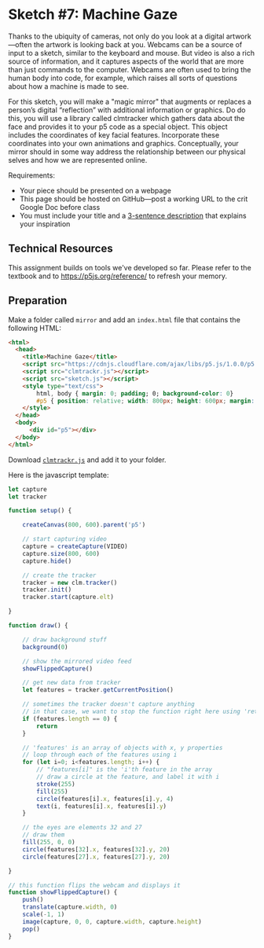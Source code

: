 # Sketch #7: Machine Gaze

Thanks to the ubiquity of cameras, not only do you look at a digital artwork—often the artwork is looking back at you. Webcams can be a source of input to a sketch, similar to the keyboard and mouse. But video is also a rich source of information, and it captures aspects of the world that are more than just commands to the computer. Webcams are often used to bring the human body into code, for example, which raises all sorts of questions about how a machine is made to see.

For this sketch, you will make a "magic mirror" that augments or replaces a person’s digital “reflection” with additional information or graphics. Do do this, you will use a library called clmtracker which gathers data about the face and provides it to your p5 code as a special object. This object includes the coordinates of key facial features. Incorporate these coordinates into your own animations and graphics. Conceptually, your mirror should in some way address the relationship between our physical selves and how we are represented online.

Requirements:
- Your piece should be presented on a webpage
- This page should be hosted on GitHub—post a working URL to the crit Google Doc before class
- You must include your title and a [3-sentence description](../../resources/description_guidelines.md) that explains your inspiration


## Technical Resources

This assignment builds on tools we've developed so far. Please refer to the textbook and to https://p5js.org/reference/ to refresh your memory.


## Preparation

Make a folder called `mirror` and add an `index.html` file that contains the following HTML:
```html
<html>
  <head>
    <title>Machine Gaze</title>
    <script src="https://cdnjs.cloudflare.com/ajax/libs/p5.js/1.0.0/p5.js"></script>
    <script src="clmtrackr.js"></script>
    <script src="sketch.js"></script>
    <style type="text/css">
        html, body { margin: 0; padding; 0; background-color: 0}
        #p5 { position: relative; width: 800px; height: 600px; margin: auto; }
    </style>
  </head>
  <body>
      <div id="p5"></div>
  </body>
</html>

```

Download [`clmtrackr.js`](clmtrackr.js) and add it to your folder.

Here is the javascript template:

```js
let capture
let tracker

function setup() {

    createCanvas(800, 600).parent('p5')

    // start capturing video
    capture = createCapture(VIDEO)
    capture.size(800, 600)
    capture.hide()

    // create the tracker
    tracker = new clm.tracker()
    tracker.init()
    tracker.start(capture.elt)

}

function draw() {

    // draw background stuff
    background(0)

    // show the mirrored video feed
    showFlippedCapture()

    // get new data from tracker
    let features = tracker.getCurrentPosition()

    // sometimes the tracker doesn't capture anything
    // in that case, we want to stop the function right here using 'return'
    if (features.length == 0) {
        return
    }

    // 'features' is an array of objects with x, y properties
    // loop through each of the features using i
    for (let i=0; i<features.length; i++) {
        // "features[i]" is the 'i'th feature in the array
        // draw a circle at the feature, and label it with i
        stroke(255)
        fill(255)
        circle(features[i].x, features[i].y, 4)
        text(i, features[i].x, features[i].y)
    }

    // the eyes are elements 32 and 27
    // draw them
    fill(255, 0, 0)
    circle(features[32].x, features[32].y, 20)
    circle(features[27].x, features[27].y, 20)

}

// this function flips the webcam and displays it
function showFlippedCapture() {
    push()
    translate(capture.width, 0)
    scale(-1, 1)
    image(capture, 0, 0, capture.width, capture.height)
    pop()
}
```
